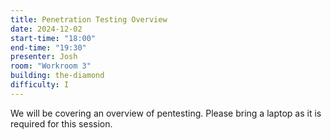 ```yaml
---
title: Penetration Testing Overview 
date: 2024-12-02
start-time: "18:00"
end-time: "19:30"
presenter: Josh
room: "Workroom 3"
building: the-diamond
difficulty: I
---
```


We will be covering an overview of pentesting. Please bring a laptop as it is required for this session.